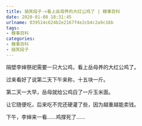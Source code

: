 ```yaml
---
title: 搞笑段子->看上岳母养的大红公鸡了 | 糗事百科
date: 2020-01-08 18:31:45
urlname: 039514c624b2e2167f4e2cb4c2a9c16b
tags: 
- 糗事百科
categories:
- 糗事百科
- 搞笑段子
---
```

隔壁李婶祭祀需要一只大公鸡，看上岳母养的大红公鸡了。

过来看好了说第二天下午来称，十五块一斤。

第二天一大早，岳母就给公鸡舀了一斤玉米面。

让它随便吃，后来吃不完还硬灌了些，因为越重越能卖钱。

下午，李婶来一看……鸡撑死了……


